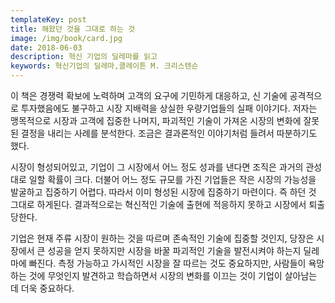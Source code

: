 ```yaml
---
templateKey: post
title: 해왔던 것을 그대로 하는 것
image: /img/book/card.jpg
date: 2018-06-03
description: 혁신 기업의 딜레마를 읽고
keywords: 혁신기업의 딜레마,클레이튼 M. 크리스텐슨
---
```

이 책은 경쟁력 확보에 노력하며 고객의 요구에 기민하게 대응하고, 신 기술에 공격적으로 투자했음에도 불구하고 시장 지배력을 상실한 우량기업들의 실패 이야기다. 저자는 맹목적으로 시장과 고객에 집중한 나머지, 파괴적인 기술이 가져온 시장의 변화에 잘못된 결정을 내리는 사례를 분석한다. 조금은 결과론적인 이야기처럼 들려서 따분하기도 했다.

시장이 형성되어있고, 기업이 그 시장에서 어느 정도 성과를 낸다면 조직은 과거의 관성대로 일할 확률이 크다. 더불어 어느 정도 규모를 가진 기업들은 작은 시장의 가능성을 발굴하고 집중하기 어렵다. 따라서 이미 형성된 시장에 집중하기 마련이다. 즉 하던 것 그대로 하게된다. 결과적으로는 혁신적인 기술에 출현에 적응하지 못하고 시장에서 퇴출당한다.

기업은 현재 주류 시장이 원하는 것을 따르며 존속적인 기술에 집중할 것인지, 당장은 시장에서 큰 성공을 얻지 못하지만 시장을 바꿀 파괴적인 기술을 발전시켜야 하는지 딜레마에 빠진다. 측정 가능하고 가시적인 시장을 잘 따르는 것도 중요하지만, 사람들이 욕망하는 것에 무엇인지 발견하고 학습하면서 시장의 변화를 이끄는 것이 기업이 살아남는 데 더욱 중요하다.